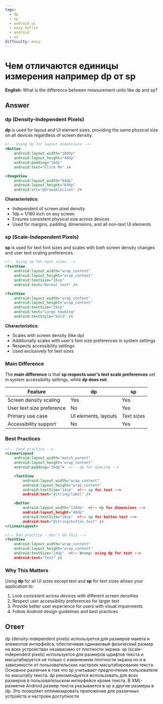 ```yaml
---
tags:
  - dp
  - sp
  - android ui
  - easy_kotlin
  - android
  - ui
difficulty: easy
---
```


# Чем отличаются единицы измерения например dp от sp

**English**: What is the difference between measurement units like dp and sp?

## Answer

### dp (Density-Independent Pixels)

**dp** is used for layout and UI element sizes, providing the same physical size on all devices regardless of screen density.

```xml
<!-- Using dp for layout dimensions -->
<Button
    android:layout_width="100dp"
    android:layout_height="48dp"
    android:padding="16dp"
    android:text="Click Me" />

<ImageView
    android:layout_width="64dp"
    android:layout_height="64dp"
    android:src="@drawable/icon" />
```

**Characteristics:**
- Independent of screen pixel density
- 1dp ≈ 1/160 inch on any screen
- Ensures consistent physical size across devices
- Used for margins, padding, dimensions, and all non-text UI elements

### sp (Scale-Independent Pixels)

**sp** is used for text font sizes and scales with both screen density changes and user text scaling preferences.

```xml
<!-- Using sp for text sizes -->
<TextView
    android:layout_width="wrap_content"
    android:layout_height="wrap_content"
    android:textSize="16sp"
    android:text="Normal text" />

<TextView
    android:layout_width="wrap_content"
    android:layout_height="wrap_content"
    android:textSize="24sp"
    android:text="Large heading"
    android:textStyle="bold" />
```

**Characteristics:**
- Scales with screen density (like dp)
- Additionally scales with user's font size preferences in system settings
- Respects accessibility settings
- Used exclusively for text sizes

### Main Difference

The **main difference** is that **sp respects user's text scale preferences** set in system accessibility settings, while **dp does not**.

| Feature | dp | sp |
|---------|----|----|
| Screen density scaling | Yes | Yes |
| User text size preference | No | Yes |
| Primary use case | UI elements, layouts | Text sizes |
| Accessibility support | No | Yes |

### Best Practices

```xml
<!-- Good practice -->
<LinearLayout
    android:layout_width="match_parent"
    android:layout_height="wrap_content"
    android:padding="16dp">  <!-- dp for spacing -->

    <TextView
        android:layout_width="wrap_content"
        android:layout_height="wrap_content"
        android:textSize="14sp"  <!-- sp for text -->
        android:text="@string/label" />

    <Button
        android:layout_width="120dp"  <!-- dp for dimensions -->
        android:layout_height="48dp"
        android:textSize="16sp"  <!-- sp for button text -->
        android:text="@string/button_text" />
</LinearLayout>

<!-- Bad practice - don't do this -->
<TextView
    android:layout_width="wrap_content"
    android:layout_height="wrap_content"
    android:textSize="14dp"  <!-- Wrong: using dp for text -->
    android:text="Text" />
```

### Why This Matters

Using **dp** for all UI sizes except text and **sp** for text sizes allows your application to:
1. Look consistent across devices with different screen densities
2. Respect user accessibility preferences for larger text
3. Provide better user experience for users with visual impairments
4. Follow Android design guidelines and best practices

## Ответ

dp (density-independent pixels) используется для размеров макета и элементов интерфейса, обеспечивая одинаковый физический размер на всех устройствах независимо от плотности экрана. sp (scale-independent pixels) используется для размеров шрифтов текста и масштабируется не только с изменением плотности экрана но и в зависимости от пользовательских настроек масштабирования текста. Основное различие в том что sp учитывает предпочтения пользователя по масштабу текста. dp рекомендуется использовать для всех размеров в пользовательском интерфейсе кроме текста. В XML-разметке Android размер текста указывается в sp а другие размеры в dp. Это позволяет оптимизировать приложение для различных устройств и настроек доступности

